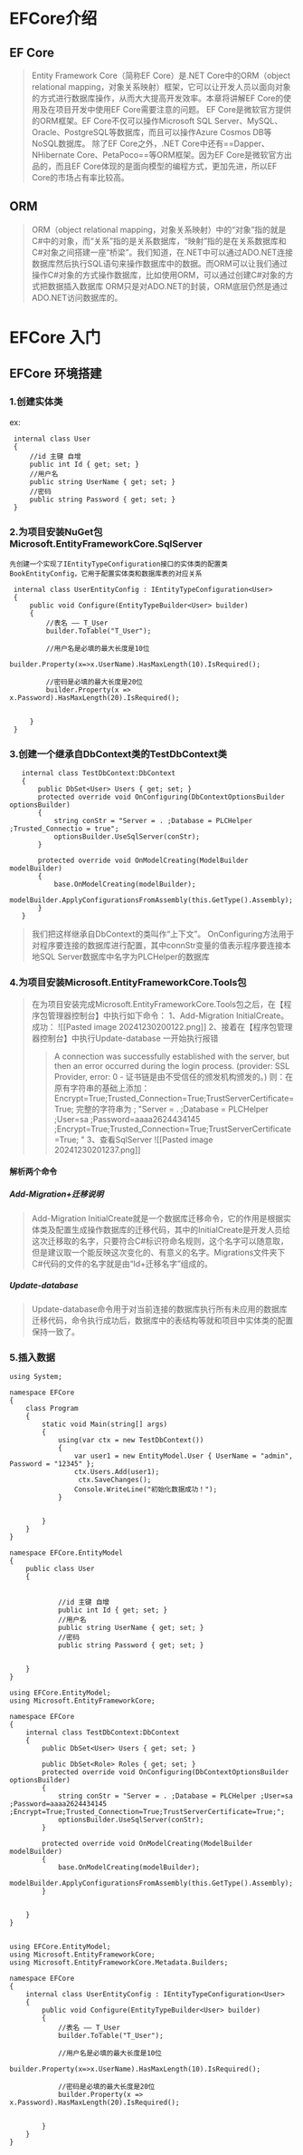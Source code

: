 # EFCore介绍
## EF Core
>Entity Framework Core（简称EF Core）是.NET Core中的ORM（object relational mapping，对象关系映射）框架，它可以让开发人员以面向对象的方式进行数据库操作，从而大大提高开发效率。本章将讲解EF Core的使用及在项目开发中使用EF Core需要注意的问题。
>EF Core是微软官方提供的ORM框架。EF Core不仅可以操作Microsoft SQL Server、MySQL、Oracle、PostgreSQL等数据库，而且可以操作Azure Cosmos DB等NoSQL数据库。
>除了EF Core之外，.NET Core中还有==Dapper、NHibernate Core、PetaPoco==等ORM框架。因为EF Core是微软官方出品的，而且EF Core体现的是面向模型的编程方式，更加先进，所以EF Core的市场占有率比较高。



## ORM
>ORM（object relational mapping，对象关系映射）中的“对象”指的就是C#中的对象，而“关系”指的是关系数据库，“映射”指的是在关系数据库和C#对象之间搭建一座“桥梁”。我们知道，在.NET中可以通过ADO.NET连接数据库然后执行SQL语句来操作数据库中的数据。而ORM可以让我们通过操作C#对象的方式操作数据库，比如使用ORM，可以通过创建C#对象的方式把数据插入数据库
>ORM只是对ADO.NET的封装，ORM底层仍然是通过ADO.NET访问数据库的。

# EFCore 入门
## EFCore 环境搭建
### 1.创建实体类
ex:
```
 internal class User
 {
     //id 主键 自增
     public int Id { get; set; }
     //用户名
     public string UserName { get; set; }
     //密码
     public string Password { get; set; }
 }
```
### 2.为项目安装NuGet包Microsoft.EntityFrameworkCore.SqlServer
	先创建一个实现了IEntityTypeConfiguration接口的实体类的配置类BookEntityConfig，它用于配置实体类和数据库表的对应关系
```
 internal class UserEntityConfig : IEntityTypeConfiguration<User>
 {
     public void Configure(EntityTypeBuilder<User> builder)
     {
         //表名 —— T_User
         builder.ToTable("T_User");

         //用户名是必填的最大长度是10位
         builder.Property(x=>x.UserName).HasMaxLength(10).IsRequired();

         //密码是必填的最大长度是20位
         builder.Property(x => x.Password).HasMaxLength(20).IsRequired();


     }
 }
```
### 3.创建一个继承自DbContext类的TestDbContext类
```
   internal class TestDbContext:DbContext
   {
       public DbSet<User> Users { get; set; }
       protected override void OnConfiguring(DbContextOptionsBuilder optionsBuilder)
       {
           string conStr = "Server = . ;Database = PLCHelper ;Trusted_Connectio = true";
           optionsBuilder.UseSqlServer(conStr);
       }

       protected override void OnModelCreating(ModelBuilder modelBuilder)
       {
           base.OnModelCreating(modelBuilder);
           modelBuilder.ApplyConfigurationsFromAssembly(this.GetType().Assembly);
       }
   }
```
>我们把这样继承自DbContext的类叫作“上下文”。
>OnConfiguring方法用于对程序要连接的数据库进行配置，其中connStr变量的值表示程序要连接本地SQL Server数据库中名字为PLCHelper的数据库

### 4.为项目安装Microsoft.EntityFrameworkCore.Tools包
>在为项目安装完成Microsoft.EntityFrameworkCore.Tools包之后，在【程序包管理器控制台】中执行如下命令：
>1、Add-Migration InitialCreate。
>成功：
>![[Pasted image 20241230200122.png]]
>2、接着在【程序包管理器控制台】中执行Update-database
>一开始执行报错
>>A connection was successfully established with the server, but then an error occurred during the login process. (provider: SSL Provider, error: 0 - 证书链是由不受信任的颁发机构颁发的。)
>则：在原有字符串的基础上添加：Encrypt=True;Trusted_Connection=True;TrustServerCertificate=True;
>完整的字符串为 ; "Server = . ;Database = PLCHelper ;User=sa ;Password=aaaa2624434145 ;Encrypt=True;Trusted_Connection=True;TrustServerCertificate=True; "
>3、查看SqlServer
>![[Pasted image 20241230201237.png]]
>
#### 解析两个命令
##### Add-Migration+迁移说明
>Add-Migration InitialCreate就是一个数据库迁移命令，它的作用是根据实体类及配置生成操作数据库的迁移代码，其中的InitialCreate是开发人员给这次迁移取的名字，只要符合C#标识符命名规则，这个名字可以随意取，但是建议取一个能反映这次变化的、有意义的名字。Migrations文件夹下C#代码的文件的名字就是由“Id+迁移名字”组成的。

##### Update-database
>Update-database命令用于对当前连接的数据库执行所有未应用的数据库迁移代码，命令执行成功后，数据库中的表结构等就和项目中实体类的配置保持一致了。
### 5.插入数据
```
using System;

namespace EFCore
{
    class Program
    {
        static void Main(string[] args)
        {
            using(var ctx = new TestDbContext())
            {
                var user1 = new EntityModel.User { UserName = "admin", Password = "12345" };
                ctx.Users.Add(user1);
                 ctx.SaveChanges();
                Console.WriteLine("初始化数据成功！");
            }
            
            
        }
    }
}
```

```
namespace EFCore.EntityModel
{
    public class User
    {


            //id 主键 自增
            public int Id { get; set; }
            //用户名
            public string UserName { get; set; }
            //密码
            public string Password { get; set; }


    }
}

```


```
using EFCore.EntityModel;
using Microsoft.EntityFrameworkCore;

namespace EFCore
{
    internal class TestDbContext:DbContext
    {
        public DbSet<User> Users { get; set; }

        public DbSet<Role> Roles { get; set; }
        protected override void OnConfiguring(DbContextOptionsBuilder optionsBuilder)
        {
            string conStr = "Server = . ;Database = PLCHelper ;User=sa ;Password=aaaa2624434145 ;Encrypt=True;Trusted_Connection=True;TrustServerCertificate=True;";
            optionsBuilder.UseSqlServer(conStr);
        }

        protected override void OnModelCreating(ModelBuilder modelBuilder)
        {
            base.OnModelCreating(modelBuilder);
            modelBuilder.ApplyConfigurationsFromAssembly(this.GetType().Assembly);
        }


    }
}


```

```
using EFCore.EntityModel;
using Microsoft.EntityFrameworkCore;
using Microsoft.EntityFrameworkCore.Metadata.Builders;

namespace EFCore
{
    internal class UserEntityConfig : IEntityTypeConfiguration<User>
    {
        public void Configure(EntityTypeBuilder<User> builder)
        {
            //表名 —— T_User
            builder.ToTable("T_User");

            //用户名是必填的最大长度是10位
            builder.Property(x=>x.UserName).HasMaxLength(10).IsRequired();

            //密码是必填的最大长度是20位
            builder.Property(x => x.Password).HasMaxLength(20).IsRequired();


        }
    }
}

```